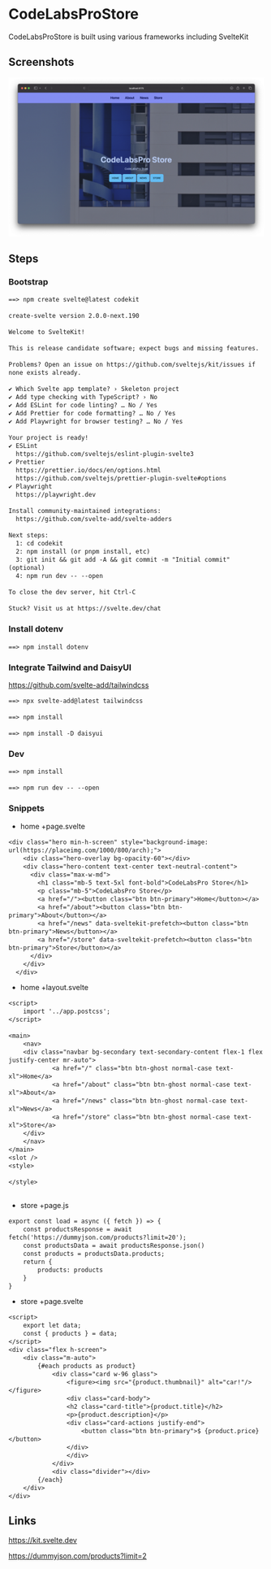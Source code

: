 # CodeLabsProStore
CodeLabsProStore is built using various frameworks including SvelteKit

## Screenshots

![Screenshot 1](https://raw.githubusercontent.com/codelabspro/CodeLabsProStore/main/CodeLabsProStore-sveltekit/screenshots/code_labs_pro_store_1.png)

## Steps

### Bootstrap

```
==> npm create svelte@latest codekit

create-svelte version 2.0.0-next.190

Welcome to SvelteKit!

This is release candidate software; expect bugs and missing features.

Problems? Open an issue on https://github.com/sveltejs/kit/issues if none exists already.

✔ Which Svelte app template? › Skeleton project
✔ Add type checking with TypeScript? › No
✔ Add ESLint for code linting? … No / Yes
✔ Add Prettier for code formatting? … No / Yes
✔ Add Playwright for browser testing? … No / Yes

Your project is ready!
✔ ESLint
  https://github.com/sveltejs/eslint-plugin-svelte3
✔ Prettier
  https://prettier.io/docs/en/options.html
  https://github.com/sveltejs/prettier-plugin-svelte#options
✔ Playwright
  https://playwright.dev

Install community-maintained integrations:
  https://github.com/svelte-add/svelte-adders

Next steps:
  1: cd codekit
  2: npm install (or pnpm install, etc)
  3: git init && git add -A && git commit -m "Initial commit" (optional)
  4: npm run dev -- --open

To close the dev server, hit Ctrl-C

Stuck? Visit us at https://svelte.dev/chat

```

### Install dotenv
```
==> npm install dotenv
```

### Integrate Tailwind and DaisyUI
https://github.com/svelte-add/tailwindcss

```
==> npx svelte-add@latest tailwindcss

==> npm install

==> npm install -D daisyui
```

### Dev

```
==> npm install

==> npm run dev -- --open
```


### Snippets

* home +page.svelte

```
<div class="hero min-h-screen" style="background-image: url(https://placeimg.com/1000/800/arch);">
    <div class="hero-overlay bg-opacity-60"></div>
    <div class="hero-content text-center text-neutral-content">
      <div class="max-w-md">
        <h1 class="mb-5 text-5xl font-bold">CodeLabsPro Store</h1>
        <p class="mb-5">CodeLabsPro Store</p>
        <a href="/"><button class="btn btn-primary">Home</button></a>
        <a href="/about"><button class="btn btn-primary">About</button></a>
        <a href="/news" data-sveltekit-prefetch><button class="btn btn-primary">News</button></a>
        <a href="/store" data-sveltekit-prefetch><button class="btn btn-primary">Store</button></a>
      </div>
    </div>
  </div>

```


* home +layout.svelte

```
<script>
	import '../app.postcss';
</script>

<main>
	<nav>
    <div class="navbar bg-secondary text-secondary-content flex-1 flex justify-center mr-auto">
            <a href="/" class="btn btn-ghost normal-case text-xl">Home</a>
            <a href="/about" class="btn btn-ghost normal-case text-xl">About</a>
            <a href="/news" class="btn btn-ghost normal-case text-xl">News</a>
            <a href="/store" class="btn btn-ghost normal-case text-xl">Store</a>
    </div>
	</nav>
</main>
<slot />
<style>
	
</style>


```

* store +page.js

```
export const load = async ({ fetch }) => {
    const productsResponse = await fetch('https://dummyjson.com/products?limit=20');
    const productsData = await productsResponse.json()
    const products = productsData.products;
    return {
        products: products
    }
}
```

* store +page.svelte 

```
<script>
    export let data;
    const { products } = data;
</script>
<div class="flex h-screen">
    <div class="m-auto">
        {#each products as product}
            <div class="card w-96 glass">
                <figure><img src="{product.thumbnail}" alt="car!"/></figure>
                <div class="card-body">
                <h2 class="card-title">{product.title}</h2>
                <p>{product.description}</p>
                <div class="card-actions justify-end">
                    <button class="btn btn-primary">$ {product.price}</button>
                </div>
                </div>
            </div>
            <div class="divider"></div> 
        {/each}
    </div>
</div>
```

## Links

https://kit.svelte.dev

https://dummyjson.com/products?limit=2

